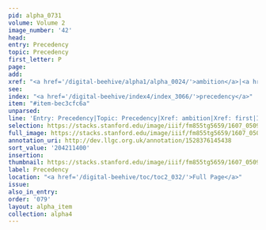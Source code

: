 ```yaml
---
pid: alpha_0731
volume: Volume 2
image_number: '42'
head:
entry: Precedency
topic: Precedency
first_letter: P
page:
add:
xref: "<a href='/digital-beehive/alpha1/alpha_0024/'>ambition</a>|<a href='/digital-beehive/alpha2/alpha_0329/'>first</a>"
see:
index: "<a href='/digital-beehive/index4/index_3066/'>precedency</a>"
item: "#item-bec3cfc6a"
unparsed:
line: 'Entry: Precedency|Topic: Precedency|Xref: ambition|Xref: first|Index: precedency|#item-bec3cfc6a'
selection: https://stacks.stanford.edu/image/iiif/fm855tg5659/1607_0509/823,1400,2990,416/full/0/default.jpg
full_image: https://stacks.stanford.edu/image/iiif/fm855tg5659/1607_0509/full/full/0/default.jpg
annotation_uri: http://dev.llgc.org.uk/annotation/1528376145438
sort_value: '204211400'
insertion:
thumbnail: https://stacks.stanford.edu/image/iiif/fm855tg5659/1607_0509/823,1400,600,180/250,/0/default.jpg
label: Precedency
location: "<a href='/digital-beehive/toc/toc2_032/'>Full Page</a>"
issue:
also_in_entry:
order: '079'
layout: alpha_item
collection: alpha4
---
```


